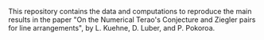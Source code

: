 This repository contains the data and computations to reproduce the main results in the paper "On the Numerical Terao's Conjecture and Ziegler pairs for line arrangements", by L. Kuehne, D. Luber, and P. Pokoroa.
